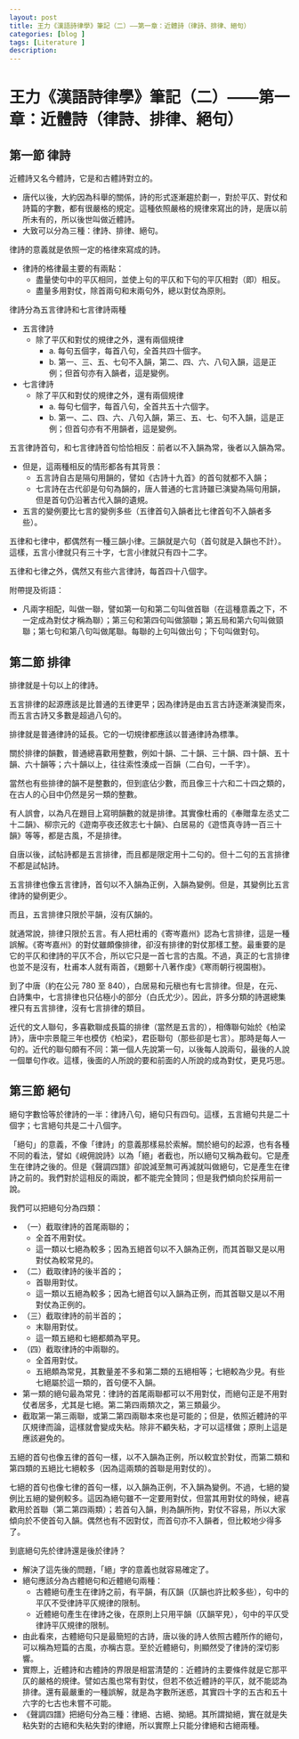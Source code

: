 ```yaml
---
layout: post
title: 王力《漢語詩律學》筆記（二）——第一章：近體詩（律詩、排律、絕句）
categories: [blog ]
tags: [Literature ]
description:
---
```


# 王力《漢語詩律學》筆記（二）——第一章：近體詩（律詩、排律、絕句）

## 第一節 律詩

近體詩又名今體詩，它是和古體詩對立的。
* 唐代以後，大約因為科舉的關係，詩的形式逐漸趨於劃一，對於平仄、對仗和詩篇的字數，都有很嚴格的規定。這種依照嚴格的規律來寫出的詩，是唐以前所未有的，所以後世叫做近體詩。
* 大致可以分為三種：律詩、排律、絕句。

律詩的意義就是依照一定的格律來寫成的詩。
* 律詩的格律最主要的有兩點：
    * 盡量使句中的平仄相同，並使上句的平仄和下句的平仄相對（即）相反。
    * 盡量多用對仗，除首兩句和末兩句外，總以對仗為原則。

律詩分為五言律詩和七言律詩兩種
* 五言律詩
    * 除了平仄和對仗的規律之外，還有兩個規律
        * a. 每句五個字，每首八句，全首共四十個字。
        * b. 第一、三、五、七句不入韻，第二、四、六、八句入韻，這是正例；但首句亦有入韻者，這是變例。
* 七言律詩
    * 除了平仄和對仗的規律之外，還有兩個規律
        * a. 每句七個字，每首八句，全首共五十六個字。
        * b. 第一、二、四、六、八句入韻，第三、五、七、句不入韻，這是正例；但首句亦有不用韻者，這是變例。

五言律詩首句，和七言律詩首句恰恰相反：前者以不入韻為常，後者以入韻為常。
* 但是，這兩種相反的情形都各有其背景：
    * 五言詩自古是隔句用韻的，譬如《古詩十九首》的首句就都不入韻；
    * 七言詩在古代卻是句句為韻的，唐人普通的七言詩雖已演變為隔句用韻，但是首句仍沿著古代入韻的遺規。
* 五言的變例要比七言的變例多些（五律首句入韻者比七律首句不入韻者多些）。

五律和七律中，都偶然有一種三韻小律。三韻就是六句（首句就是入韻也不計）。這樣，五言小律就只有三十字，七言小律就只有四十二字。

五律和七律之外，偶然又有些六言律詩，每首四十八個字。

附帶提及術語：
* 凡兩字相配，叫做一聯，譬如第一句和第二句叫做首聯（在這種意義之下，不一定成為對仗才稱為聯）；第三句和第四句叫做頷聯；第五局和第六句叫做頸聯；第七句和第八句叫做尾聯。每聯的上句叫做出句；下句叫做對句。

## 第二節 排律

排律就是十句以上的律詩。

五言排律的起源應該是比普通的五律更早；因為律詩是由五言古詩逐漸演變而來，而五言古詩又多數是超過八句的。

排律就是普通律詩的延長。它的一切規律都應該以普通律詩為標準。

關於排律的韻數，普通總喜歡用整數，例如十韻、二十韻、三十韻、四十韻、五十韻、六十韻等；六十韻以上，往往索性湊成一百韻（二白句，一千字）。

當然也有些排律的韻不是整數的，但到底佔少數，而且像三十六和二十四之類的，在古人的心目中仍然是另一類的整數。

有人誤會，以為凡在題目上寫明韻數的就是排律。其實像杜甫的《奉贈韋左丞丈二十二韻》、柳宗元的《遊南亭夜还敘志七十韻》、白居易的《遊悟真寺詩一百三十韻》等等，都是古風，不是排律。

自唐以後，試帖詩都是五言排律，而且都是限定用十二句的。但十二句的五言排律不都是試帖詩。

五言排律也像五言律詩，首句以不入韻為正例，入韻為變例。但是，其變例比五言律詩的變例更少。

而且，五言排律只限於平韻，沒有仄韻的。

就通常說，排律只限於五言。有人把杜甫的《寄岑嘉州》認為七言排律，這是一種誤解。《寄岑嘉州》的對仗雖頗像排律，卻沒有排律的對仗那樣工整。最重要的是它的平仄和律詩的平仄不合，所以它只是一首七言的古風。不過，真正的七言排律也並不是沒有，杜甫本人就有兩首，《題鄭十八著作虔》《寒雨朝行視園樹》。

到了中唐（約在公元 780 至 840），白居易和元稹也有七言排律。但是，在元、白詩集中，七言排律也只佔極小的部分（白氏尤少）。因此，許多分類的詩選總集裡只有五言排律，沒有七言排律的類目。

近代的文人聯句，多喜歡聯成長篇的排律（當然是五言的），相傳聯句始於《柏梁詩》，唐中宗景龍三年也模仿《柏梁》，君臣聯句（那些卻是七言）。那時是每人一句的。近代的聯句頗有不同：第一個人先說第一句，以後每人說兩句，最後的人說一個單句作收。這樣，後面的人所說的要和前面的人所說的成為對仗，更見巧思。

## 第三節 絕句

絕句字數恰等於律詩的一半：律詩八句，絕句只有四句。這樣，五言絕句共是二十個字；七言絕句共是二十八個字。

「絕句」的意義，不像「律詩」的意義那樣易於索解。關於絕句的起源，也有各種不同的看法，譬如《峴佣說詩》以為「絕」者截也，所以絕句又稱為截句。它是產生在律詩之後的。但是《聲調四譜》卻說減至無可再減就叫做絕句，它是產生在律詩之前的。我們對於這相反的兩說，都不能完全贊同；但是我們傾向於採用前一說。

我們可以把絕句分為四類：
* （一）截取律詩的首尾兩聯的；
    * 全首不用對仗。
    * 這一類以七絕為較多；因為五絕首句以不入韻為正例，而其首聯又是以用對仗為較常見的。
* （二）截取律詩的後半首的；
    * 首聯用對仗。
    * 這一類以五絕為較多；因為七絕首句以入韻為正例，而其首聯又是以不用對仗為正例的。
* （三）截取律詩的前半首的；
    * 末聯用對仗。
    * 這一類五絕和七絕都頗為罕見。
* （四）截取律詩的中兩聯的。
    * 全首用對仗。
    * 五絕頗為常見，其數量差不多和第二類的五絕相等；七絕較為少見。有些七絕屬於這一類的，首句便不入韻。
* 第一類的絕句最為常見：律詩的首尾兩聯都可以不用對仗，而絕句正是不用對仗者居多，尤其是七絕。第二第四兩類次之，第三類最少。
* 截取第一第三兩聯，或第二第四兩聯本來也是可能的；但是，依照近體詩的平仄規律而論，這樣就會變成失粘。除非不顧失粘，才可以這樣做；原則上這是應該避免的。

五絕的首句也像五律的首句一樣，以不入韻為正例，所以較宜於對仗，而第二類和第四類的五絕比七絕較多（因為這兩類的首聯是用對仗的）。

七絕的首句也像七律的首句一樣，以入韻為正例，不入韻為變例。不過，七絕的變例比五絕的變例較多。這因為絕句雖不一定要用對仗，但當其用對仗的時候，總喜歡用於首聯（第二第四兩類）；若首句入韻，則為韻所拘，對仗不容易，所以大家傾向於不使首句入韻。偶然也有不因對仗，而首句亦不入韻者，但比較地少得多了。

到底絕句先於律詩還是後於律詩？
* 解決了這先後的問題，「絕」字的意義也就容易確定了。
* 絕句應該分為古體絕句和近體絕句兩種：
    * 古體絕句產生在律詩之前，有平韻，有仄韻（仄韻也許比較多些），句中的平仄不受律詩平仄規律的限制。
    * 近體絕句產生在律詩之後，在原則上只用平韻（仄韻罕見），句中的平仄受律詩平仄規律的限制。
* 由此看來，古體絕句只是最簡短的古詩，唐以後的詩人依照古體所作的絕句，可以稱為短篇的古風，亦稱古意。至於近體絕句，則顯然受了律詩的深切影響。
* 實際上，近體詩和古體詩的界限是相當清楚的：近體詩的主要條件就是它那平仄的嚴格的規律。譬如古風也常有對仗，但若不依近體詩的平仄，就不能認為排律。還有最嚴重的一種誤解，就是為字數所迷惑，其實四十字的五古和五十六字的七古也未嘗不可能。
* 《聲調四譜》把絕句分為三種：律絕、古絕、拗絕。其所謂拗絕，實在就是失粘失對的古絕和失粘失對的律絕，所以實際上只能分律絕和古絕兩種。